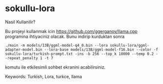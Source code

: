 # sokullu-lora

Nasil Kullanilir?

Bu projeyi kullanmak icin 
https://github.com/ggerganov/llama.cpp programina ihtiyaciniz olacak. Bunu indirip kurduktan sonra

```shell
./main -m models/13B/ggml-model-q4_0.bin --lora sokullu-lora/ggml-adapter-model.bin --lora-base models/13B/ggml-model-f16.bin --color -f sokullu-lora/turkish-prompt.txt -ins -b 256 --top_k 10000 --temp 0.2 --repeat_penalty 1 -t 7
```

komutu ile etkilesimli sohbet ekranini acabilirsiniz.

Keywords: Turkish, Lora, turkce, llama
